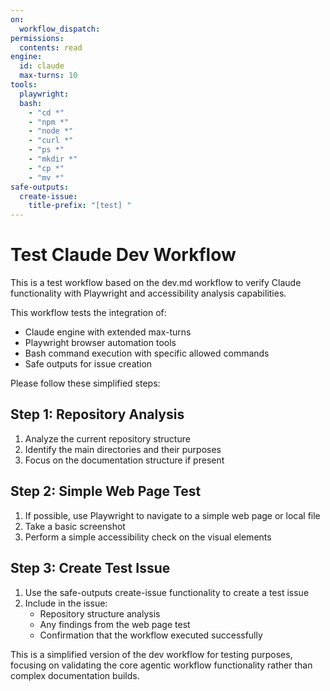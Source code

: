 ```yaml
---
on:
  workflow_dispatch:
permissions:
  contents: read
engine: 
  id: claude
  max-turns: 10
tools:
  playwright:
  bash:
    - "cd *"
    - "npm *"
    - "node *"
    - "curl *"
    - "ps *"
    - "mkdir *"
    - "cp *"
    - "mv *"
safe-outputs:
  create-issue:
    title-prefix: "[test] "
---
```


# Test Claude Dev Workflow

This is a test workflow based on the dev.md workflow to verify Claude functionality with Playwright and accessibility analysis capabilities.

This workflow tests the integration of:
- Claude engine with extended max-turns
- Playwright browser automation tools
- Bash command execution with specific allowed commands
- Safe outputs for issue creation

Please follow these simplified steps:

## Step 1: Repository Analysis
1. Analyze the current repository structure
2. Identify the main directories and their purposes
3. Focus on the documentation structure if present

## Step 2: Simple Web Page Test
1. If possible, use Playwright to navigate to a simple web page or local file
2. Take a basic screenshot
3. Perform a simple accessibility check on the visual elements

## Step 3: Create Test Issue
1. Use the safe-outputs create-issue functionality to create a test issue
2. Include in the issue:
   - Repository structure analysis
   - Any findings from the web page test
   - Confirmation that the workflow executed successfully

This is a simplified version of the dev workflow for testing purposes, focusing on validating the core agentic workflow functionality rather than complex documentation builds.